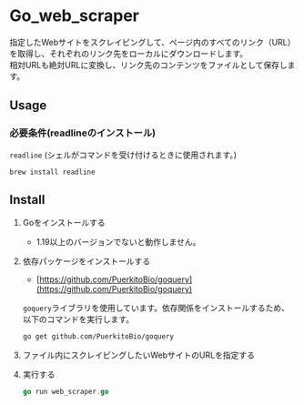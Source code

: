 # Go_web_scraper

指定したWebサイトをスクレイピングして、ページ内のすべてのリンク（URL）を取得し、それぞれのリンク先をローカルにダウンロードします。<br>
相対URLも絶対URLに変換し、リンク先のコンテンツをファイルとして保存します。

## Usage
### 必要条件(readlineのインストール)
`readline` (シェルがコマンドを受け付けるときに使用されます。)
```shell
brew install readline
```

## Install 
1. Goをインストールする
	- 1.19以上のバージョンでないと動作しません。
2. 依存パッケージをインストールする
	- [https://github.com/PuerkitoBio/goquery](https://github.com/PuerkitoBio/goquery)

	`goquery`ライブラリを使用しています。依存関係をインストールするため、以下のコマンドを実行します。

	```bash
	go get github.com/PuerkitoBio/goquery
	```
3. ファイル内にスクレイピングしたいWebサイトのURLを指定する
4. 実行する
	```go
	go run web_scraper.go
	```